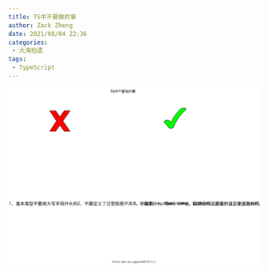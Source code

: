 ```yaml
---
title: TS中不要做的事
author: Zack Zheng
date: 2021/08/04 22:36
categories:
 - 大海拾遗
tags:
 - TypeScript
---
```


![TS中不要做的事](/svgs/TS中不要做的事.svg)

